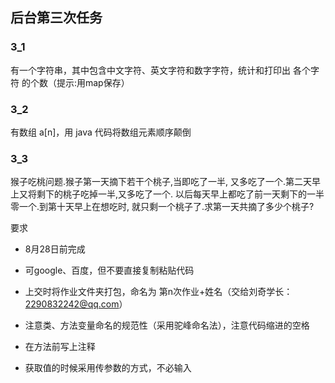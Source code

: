 ## 后台第三次任务

### 3_1
有一个字符串，其中包含中文字符、英文字符和数字字符，统计和打印出  各个字符  的个数（提示:用map保存）

### 3_2
有数组 a[n]，用 java 代码将数组元素顺序颠倒 

### 3_3 
猴子吃桃问题.猴子第一天摘下若干个桃子,当即吃了一半,
又多吃了一个.第二天早上又将剩下的桃子吃掉一半,又多吃了一个.
以后每天早上都吃了前一天剩下的一半零一个.到第十天早上在想吃时,
就只剩一个桃子了.求第一天共摘了多少个桃子?

要求
- 8月28日前完成
- 可google、百度，但不要直接复制粘贴代码
- 上交时将作业文件夹打包，命名为  第n次作业+姓名（交给刘奇学长：2290832242@qq.com）


- 注意类、方法变量命名的规范性（采用驼峰命名法），注意代码缩进的空格
- 在方法前写上注释
- 获取值的时候采用传参数的方式，不必输入